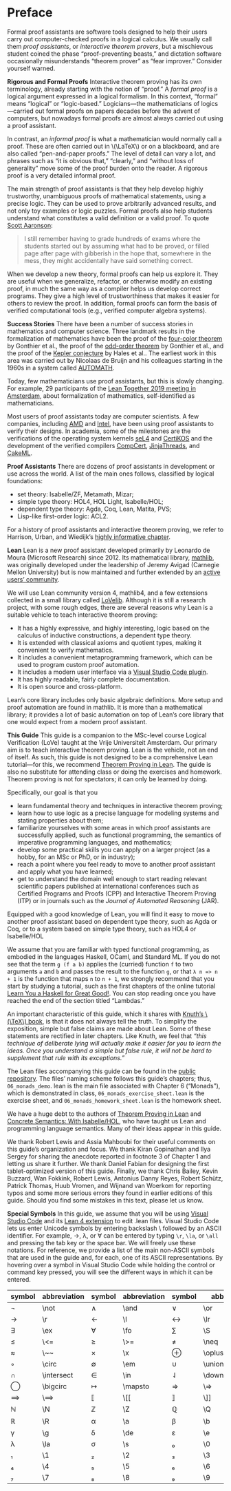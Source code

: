 # Preface

Formal proof assistants are software tools designed to help their users carry out computer-checked
proofs in a logical calculus. We usually call them _proof assistants_, or _interactive theorem
provers_, but a mischievous student coined the phase “proof-preventing beasts,” and dictation
software occasionally misunderstands “theorem prover” as “fear improver.” Consider yourself warned.

**Rigorous and Formal Proofs** Interactive theorem proving has its own terminology, already starting
with the notion of “proof.” A _formal proof_ is a logical argument expressed in a logical formalism.
In this context, “formal” means “logical” or “logic-based.” Logicians—the mathematicians of
logics—carried out formal proofs on papers decades before the advent of computers, but nowadays
formal proofs are almost always carried out using a proof assistant.

In contrast, an _informal proof_ is what a mathematician would normally call a proof. These are
often carried out in \\(\LaTeX\\) or on a blackboard, and are also called “pen-and-paper proofs.” The level
of detail can vary a lot, and phrases such as “it is obvious that,” “clearly,” and “without loss of
generality” move some of the proof burden onto the reader. A rigorous proof is a very detailed
informal proof.

The main strength of proof assistants is that they help develop highly trustworthy, unambiguous
proofs of mathematical statements, using a precise logic. They can be used to prove arbitrarily
advanced results, and not only toy examples or logic puzzles. Formal proofs also help students
understand what constitutes a valid definition or a valid proof. To quote [Scott
Aaronson](https://www.scottaaronson.com/teaching.pdf):

> I still remember having to grade hundreds of exams where the students started out by assuming what
had to be proved, or filled page after page with gibberish in the hope that, somewhere in the mess,
they might accidentally have said something correct.

When we develop a new theory, formal proofs can help us explore it. They are useful when we
generalize, refactor, or otherwise modify an existing proof, in much the same way as a compiler
helps us develop correct programs. They give a high level of trustworthiness that makes it easier
for others to review the proof. In addition, formal proofs can form the basis of verified
computational tools (e.g., verified computer algebra systems).

**Success Stories** There have been a number of success stories in mathematics and computer science.
Three landmark results in the formalization of mathematics have been the proof of the [four-color
theorem](../bib.md#8) by Gonthier et al., the proof of the
[odd-order theorem](../bib.md#9) by Gonthier et al., and the proof of
the [Kepler conjecture](../bib.md#12) by Hales et al.. The earliest work in this
area was carried out by Nicolaas de Bruijn and his colleagues starting in the 1960s in a system
called [AUTOMATH](https://www.win.tue.nl/automath/).

Today, few mathematicians use proof assistants, but this is slowly changing. For example, 29
participants of the [Lean Together 2019 meeting in
Amsterdam](https://lean-forward.github.io/lean-together/2019/index.html), about formalization of
mathematics, self-identified as mathematicians.

Most users of proof assistants today are computer scientists. A few companies, including
[AMD](../bib.md#32) and [Intel](../bib.md#13), have been using proof assistants to verify their
designs. In academia, some of the milestones are the verifications of the operating system kernels
[seL4](../bib.md#16) and [CertiKOS](../bib.md#11) and the development of the verified compilers
[CompCert](../bib.md#19), [JinjaThreads](../bib.md#23), and [CakeML](../bib.md#18).

**Proof Assistants** There are dozens of proof assistants in development or use across the world. A
list of the main ones follows, classified by logical foundations:

- set theory: Isabelle/ZF, Metamath, Mizar;
- simple type theory: HOL4, HOL Light, Isabelle/HOL;
- dependent type theory: Agda, Coq, Lean, Matita, PVS;
- Lisp-like first-order logic: ACL2.

For a history of proof assistants and interactive theorem proving, we refer to Harrison, Urban, and
Wiedijk’s [highly informative chapter](../bib.md#14).

**Lean** Lean is a new proof assistant developed primarily by Leonardo de Moura (Microsoft Research)
since 2012. Its mathematical library, [mathlib](https://arxiv.org/pdf/1910.09336.pdf), was
originally developed under the leadership of Jeremy Avigad (Carnegie Mellon University) but is now
maintained and further extended by an [active users’ community](../bib.md#24).

We will use Lean community version 4, mathlib4, and a few extensions collected in a small library
called [LoVelib](https://github.com/blanchette/logical_verification_2021/raw/main/lean/lovelib.lean).
Although it is still a research project, with some rough edges, there are several reasons why Lean
is a suitable vehicle to teach interactive theorem proving:

- It has a highly expressive, and highly interesting, logic based on the calculus of inductive
  constructions, a dependent type theory.
- It is extended with classical axioms and quotient types, making it convenient to verify
  mathematics.
- It includes a convenient metaprogramming framework, which can be used to program custom proof
  automation.
- It includes a modern user interface via a [Visual Studio Code
  plugin](https://marketplace.visualstudio.com/items?itemName=leanprover.lean4).
- It has highly readable, fairly complete documentation.
- It is open source and cross-platform.

Lean’s core library includes only basic algebraic definitions. More setup and proof automation are
found in mathlib. It is more than a mathematical library; it provides a lot of basic automation on
top of Lean’s core library that one would expect from a modern proof assistant.

**This Guide** This guide is a companion to the MSc-level course Logical Verification (LoVe) taught
at the Vrije Universiteit Amsterdam. Our primary aim is to teach interactive theorem proving. Lean
is the vehicle, not an end of itself. As such, this guide is not designed to be a comprehensive Lean
tutorial—for this, we recommend [Theorem Proving in Lean](../bib.md#1).
The guide is also no substitute for attending class or doing the exercises and homework.
Theorem proving is not for spectators; it can only be learned by doing.

Specifically, our goal is that you

- learn fundamental theory and techniques in interactive theorem proving;
- learn how to use logic as a precise language for modeling systems and stating properties about them;
- familiarize yourselves with some areas in which proof assistants are successfully applied, such as
  functional programming, the semantics of imperative programming languages, and mathematics;
- develop some practical skills you can apply on a larger project (as a hobby, for an MSc or PhD, or in industry);
- reach a point where you feel ready to move to another proof assistant and apply what you have learned;
- get to understand the domain well enough to start reading relevant scientific papers published at
  international conferences such as Certified Programs and Proofs (CPP) and Interactive Theorem
  Proving (ITP) or in journals such as the _Journal of Automated Reasoning_ (JAR).

Equipped with a good knowledge of Lean, you will find it easy to move to another proof assistant
based on dependent type theory, such as Agda or Coq, or to a system based on simple type theory,
such as HOL4 or Isabelle/HOL

We assume that you are familiar with typed functional programming, as embodied in the languages
Haskell, OCaml, and Standard ML. If you do not see that the term `g (f a b)` applies the (curried)
function `f` to two arguments `a` and `b` and passes the result to the function `g`, or that `λ n => n + 1` is
the function that maps `n` to `n + 1`, we strongly recommend that you start by studying a tutorial, such
as the first chapters of the online tutorial [Learn You a Haskell for Great Good!](../bib.md#22).
You can stop reading once you have reached the end of the section titled “Lambdas.”

An important characteristic of this guide, which it shares with [Knuth’s \\(\TeX\\) book](../bib.md#17),
is that it does not always tell the truth. To simplify the exposition, simple but
false claims are made about Lean. Some of these statements are rectified in later
chapters. Like Knuth, we feel that _“this technique of deliberate lying will actually
make it easier for you to learn the ideas. Once you understand a simple but false
rule, it will not be hard to supplement that rule with its exceptions.”_

The Lean files accompanying this guide can be found in the [public repository](https://github.com/leanprover/HitchikersGuide).
The files’ naming scheme follows this guide’s chapters; thus, `06_monads_demo`.
lean is the main file associated with Chapter 6 (“Monads”), which is demonstrated
in class, `06_monads_exercise_sheet.lean` is the exercise sheet, and `06_monads_homework_sheet.lean`
is the homework sheet.

We have a huge debt to the authors of [Theorem Proving in Lean](../bib.md#1)
and [Concrete Semantics: With Isabelle/HOL](../bib.md#27),
who have taught us Lean and programming language semantics. Many of their ideas appear in this guide.

We thank Robert Lewis and Assia Mahboubi for their useful comments on this guide’s organization and
focus. We thank Kiran Gopinathan and Ilya Sergey for sharing the anecdote reported in footnote 3 of
Chapter 1 and letting us share it further. We thank Daniel Fabian for designing the first
tablet-optimized version of this guide. Finally, we thank Chris Bailey, Kevin Buzzard, Wan Fokkink,
Robert Lewis, Antonius Danny Reyes, Robert Schütz, Patrick Thomas, Huub Vromen, and Wijnand van
Woerkom for reporting typos and some more serious errors they found in earlier editions of this
guide. Should you find some mistakes in this text, please let us know.

**Special Symbols** In this guide, we assume that you will be using [Visual Studio
Code](https://code.visualstudio.com/Download) and its [Lean 4
extension](https://marketplace.visualstudio.com/items?itemName=leanprover.lean4) to edit .lean
files. Visual Studio Code lets us enter Unicode symbols by entering backslash \ followed by an ASCII
identifier. For example, →, λ, or ∀  can be entered by typing `\r`, `\la`, or `\all` and pressing the tab key
or the space bar. We will freely use these notations. For reference, we provide a list of the main
non-ASCII symbols that are used in the guide and, for each, one of its ASCII representations. By
hovering over a symbol in Visual Studio Code while holding the control or command key pressed, you
will see the different ways in which it can be entered.

| symbol | abbreviation | symbol | abbreviation | symbol | abbreviation |
|--------|--------------|--------|--------------|--------|--------------|
| ¬      |  \not        | ∧      | \and         | ∨      | \or          |
| →      |  \r          | ←      | \l           | ↔      | \lr          |
| ∃      |  \ex         | ∀      | \fo          | ∑      | \S           |
| ≤      | \\<=          | ≥      | \\>=          |  ≠     |  \neq        |
| ≈      | \\~~          | ×      | \x           | ⊕      | \oplus       |
| ◦      |  \circ       | ∅      | \em          | ∪      |  \union      |
| ∩      |  \intersect  | ∈      | \in          |  ⇃ | \downleftharpoon  |
| ◯     | \bigcirc     | ↦      | \mapsto      | ⇒      |  \\=>        |
| ⟹     | \\==>         | ⟦      | \\[[          |  ⟧      |  \\]]        |
| ℕ      | \N           | ℤ      | \Z           | ℚ     |  \Q          |
| ℝ      | \R           | α      | \a           | β      |  \b          |
| γ       | \g          | δ      | \de          | ε      |  \e          |
|  λ     | \la          |  σ     | \s           | ₀      |  \0          |
|  ₁     | \1           | ₂      | \2           | ₃      |  \3          |
| ₄      | \4           | ₅      | \5           | ₆      |  \6          |
| ₇      | \7           | ₈      | \8           | ₉      |  \9          |
